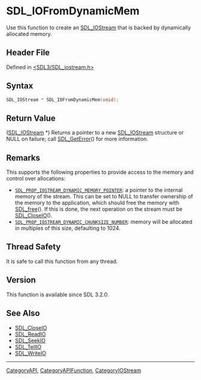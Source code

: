 # SDL_IOFromDynamicMem

Use this function to create an [SDL_IOStream](SDL_IOStream) that is backed by dynamically allocated memory.

## Header File

Defined in [<SDL3/SDL_iostream.h>](https://github.com/libsdl-org/SDL/blob/main/include/SDL3/SDL_iostream.h)

## Syntax

```c
SDL_IOStream * SDL_IOFromDynamicMem(void);
```

## Return Value

([SDL_IOStream](SDL_IOStream) *) Returns a pointer to a new
[SDL_IOStream](SDL_IOStream) structure or NULL on failure; call
[SDL_GetError](SDL_GetError)() for more information.

## Remarks

This supports the following properties to provide access to the memory and
control over allocations:

- [`SDL_PROP_IOSTREAM_DYNAMIC_MEMORY_POINTER`](SDL_PROP_IOSTREAM_DYNAMIC_MEMORY_POINTER):
  a pointer to the internal memory of the stream. This can be set to NULL
  to transfer ownership of the memory to the application, which should free
  the memory with [SDL_free](SDL_free)(). If this is done, the next
  operation on the stream must be [SDL_CloseIO](SDL_CloseIO)().
- [`SDL_PROP_IOSTREAM_DYNAMIC_CHUNKSIZE_NUMBER`](SDL_PROP_IOSTREAM_DYNAMIC_CHUNKSIZE_NUMBER):
  memory will be allocated in multiples of this size, defaulting to 1024.

## Thread Safety

It is safe to call this function from any thread.

## Version

This function is available since SDL 3.2.0.

## See Also

- [SDL_CloseIO](SDL_CloseIO)
- [SDL_ReadIO](SDL_ReadIO)
- [SDL_SeekIO](SDL_SeekIO)
- [SDL_TellIO](SDL_TellIO)
- [SDL_WriteIO](SDL_WriteIO)






----
[CategoryAPI](CategoryAPI), [CategoryAPIFunction](CategoryAPIFunction), [CategoryIOStream](CategoryIOStream)


